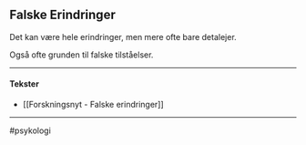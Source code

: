 ## Falske Erindringer 

Det kan være hele erindringer, men mere ofte bare detalejer.

Også ofte grunden til falske tilståelser.

---

#### Tekster
- [[Forskningsnyt - Falske erindringer]]


---
#psykologi 


